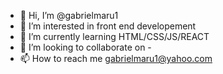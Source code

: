 - 👋 Hi, I’m @gabrielmaru1
- 👀 I’m interested in front end developement
- 🌱 I’m currently learning HTML/CSS/JS/REACT
- 💞️ I’m looking to collaborate on -
- 📫 How to reach me gabrielmaru1@yahoo.com

<!---
gabrielmaru1/gabrielmaru1 is a ✨ special ✨ repository because its `README.md` (this file) appears on your GitHub profile.
You can click the Preview link to take a look at your changes.
--->
